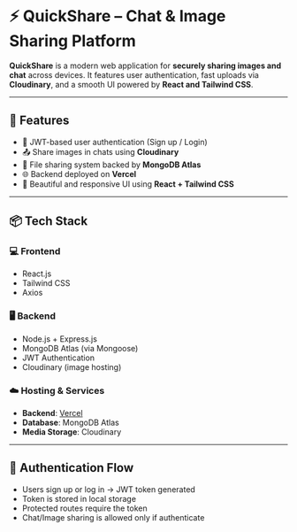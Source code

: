# ⚡ QuickShare – Chat & Image Sharing Platform

**QuickShare** is a modern web application for **securely sharing images and chat** across devices. It features user authentication, fast uploads via **Cloudinary**, and a smooth UI powered by **React and Tailwind CSS**.

---

## 🚀 Features

- 🔐 JWT-based user authentication (Sign up / Login)
- 📤 Share images in chats using **Cloudinary**
- 📂 File sharing system backed by **MongoDB Atlas**
- 🌐 Backend deployed on **Vercel**
- 🎨 Beautiful and responsive UI using **React + Tailwind CSS**

---

## 📦 Tech Stack

### 💻 Frontend
- React.js
- Tailwind CSS
- Axios

### 🖥 Backend
- Node.js + Express.js
- MongoDB Atlas (via Mongoose)
- JWT Authentication
- Cloudinary (image hosting)

### ☁️ Hosting & Services
- **Backend**: [Vercel](https://quick-share-seven.vercel.app/)
- **Database**: MongoDB Atlas
- **Media Storage**: Cloudinary

---

## 🔐 Authentication Flow

- Users sign up or log in → JWT token generated
- Token is stored in local storage
- Protected routes require the token
- Chat/Image sharing is allowed only if authenticate



